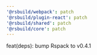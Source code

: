 ```yaml
---
'@rsbuild/webpack': patch
'@rsbuild/plugin-react': patch
'@rsbuild/shared': patch
'@rsbuild/core': patch
---
```


feat(deps): bump Rspack to v0.4.1
